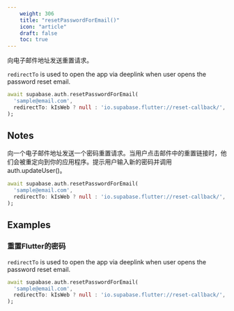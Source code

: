 ```yaml
---
    weight: 306
    title: "resetPasswordForEmail()"
    icon: "article"
    draft: false
    toc: true
---
```


向电子邮件地址发送重置请求。


`redirectTo` is used to open the app via deeplink when user opens the password reset email. 
```dart
await supabase.auth.resetPasswordForEmail(
  'sample@email.com',
  redirectTo: kIsWeb ? null : 'io.supabase.flutter://reset-callback/',
);
```






## Notes

向一个电子邮件地址发送一个密码重置请求。当用户点击邮件中的重置链接时，他们会被重定向到你的应用程序。提示用户输入新的密码并调用auth.updateUser()。

```dart
await supabase.auth.resetPasswordForEmail(
  'sample@email.com',
  redirectTo: kIsWeb ? null : 'io.supabase.flutter://reset-callback/',
);
```










## Examples

### 重置Flutter的密码



`redirectTo` is used to open the app via deeplink when user opens the password reset email. 
```dart
await supabase.auth.resetPasswordForEmail(
  'sample@email.com',
  redirectTo: kIsWeb ? null : 'io.supabase.flutter://reset-callback/',
);
```